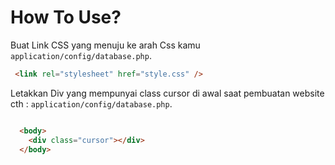
<h1> How To Use?</h1>

Buat Link CSS yang menuju ke arah Css kamu `application/config/database.php`.
```html
 <link rel="stylesheet" href="style.css" />
```



Letakkan Div yang mempunyai class cursor di awal saat pembuatan website cth : `application/config/database.php`.

```html 

  <body>
    <div class="cursor"></div>
  </body>

```
